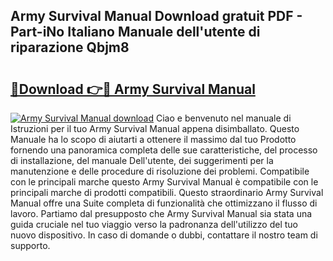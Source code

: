 ## Army Survival Manual Download gratuit PDF - Part-iNo Italiano Manuale dell'utente di riparazione Qbjm8

# <h2><a href="http://dfbry1.blite.top/?on=Army+Survival+Manual">🔗Download 👉🔴 Army Survival Manual</a></h2>

[![Army Survival Manual download](https://i.imgur.com/lujVjoI.png)](http://dfbry1.blite.top/?on=Army+Survival+Manual)
Ciao e benvenuto nel manuale di Istruzioni per il tuo Army Survival Manual appena disimballato. Questo Manuale ha lo scopo di aiutarti a ottenere il massimo dal tuo Prodotto fornendo una panoramica completa delle sue caratteristiche, del processo di installazione, del manuale Dell'utente, dei suggerimenti per la manutenzione e delle procedure di risoluzione dei problemi. Compatibile con le principali marche questo Army Survival Manual è compatibile con le principali marche di prodotti compatibili. Questo straordinario Army Survival Manual offre una Suite completa di funzionalità che ottimizzano il flusso di lavoro. Partiamo dal presupposto che Army Survival Manual sia stata una guida cruciale nel tuo viaggio verso la padronanza dell'utilizzo del tuo nuovo dispositivo. In caso di domande o dubbi, contattare il nostro team di supporto.
